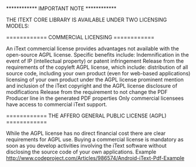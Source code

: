 ************ IMPORTANT NOTE ************

THE ITEXT CORE LIBRARY IS AVAILABLE UNDER TWO LICENSING MODELS:

============ COMMERCIAL LICENSING ============

An iText commercial license provides advantages not available with the open-source AGPL license. Specific benefits include:
Indemnification in the event of IP (intellectual property) or patent infringement
Release from the requirements of the copyleft AGPL license, which include: 
distribution of all source code, including your own product (even for web-based applications)
licensing of your own product under the AGPL license
prominent mention and inclusion of the iText copyright and the AGPL license
disclosure of modifications Release from the requirement to not change the PDF Producer line in the generated PDF properties
Only commercial licensees have access to commercial iText support.

============ THE AFFERO GENERAL PUBLIC LICENSE (AGPL) ============

While the AGPL license has no direct financial cost there are clear requirements for AGPL use. Buying a commercial license is mandatory as soon as you develop activities involving the iText software without disclosing the source code of your own applications.
Example http://www.codeproject.com/Articles/986574/Android-iText-Pdf-Example
